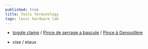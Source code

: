 ```yaml
---
published: true
title: Tools Terminology
tags: lexic hardware lab
---
```

- [toggle clamp](https://www.thingiverse.com/thing:291817) / [Pince de serrage a bascule](https://www.amazon.fr/BOKIE-Antid%C3%A9Rapant-Capacit%C3%A9-Maintien-Horizontal/dp/B096XTYBQY/ref=sr_1_5?__mk_fr_FR=%C3%85M%C3%85%C5%BD%C3%95%C3%91&keywords=toggle+clamp&qid=1638540503&sr=8-5) / [Pince à Genouillère](https://www.amazon.fr/Genouill%C3%A8re-Capacit%C3%A9-Maintien-Desserrage-Antid%C3%A9rapant/dp/B08K8T8PM9/ref=pd_day0_4/259-0332698-3134074?pd_rd_w=Sm3Wi&pf_rd_p=5a3d874f-f0eb-4ad9-ac25-35518704bcec&pf_rd_r=MQ7M8YRK0F3EVVSDESBQ&pd_rd_r=879faa65-1816-441e-9316-89f6a1b5b3db&pd_rd_wg=2245t&pd_rd_i=B08K8T8PM9&psc=1)

- vise / etaux